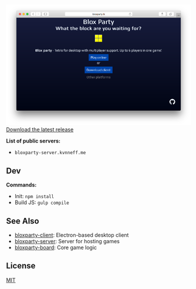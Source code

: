 [![BloxParty](screen_shot.png)](http://bloxparty.tk)
[Download the latest release](https://github.com/bloxparty/bloxparty/releases)

**List of public servers:**

- `bloxparty-server.kvnneff.me`

## Dev

**Commands:**

* Init: `npm install`
* Build JS: `gulp compile`

## See Also

* [bloxparty-client](https://github.com/bloxparty/bloxparty): Electron-based desktop client
* [bloxparty-server](https://github.com/bloxparty/bloxparty-server): Server for hosting games
* [bloxparty-board](https://github.com/bloxparty/bloxparty-board): Core game logic

## License

[MIT](LICENSE)